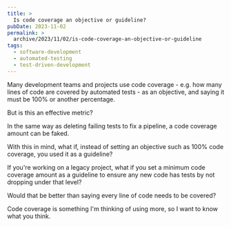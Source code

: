 ```yaml
---
title: >
  Is code coverage an objective or guideline?
pubDate: 2023-11-02
permalink: >
  archive/2023/11/02/is-code-coverage-an-objective-or-guideline
tags:
  - software-development
  - automated-testing
  - test-driven-development
---
```


Many development teams and projects use code coverage - e.g. how many lines of code are covered by automated tests - as an objective, and saying it must be 100% or another percentage.

But is this an effective metric?

In the same way as deleting failing tests to fix a pipeline, a code coverage amount can be faked.

With this in mind, what if, instead of setting an objective such as 100% code coverage, you used it as a guideline?

If you're working on a legacy project, what if you set a minimum code coverage amount as a guideline to ensure any new code has tests by not dropping under that level?

Would that be better than saying every line of code needs to be covered?

Code coverage is something I'm thinking of using more, so I want to know what you think.
